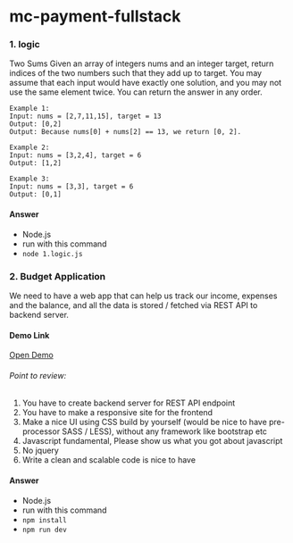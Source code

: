 # mc-payment-fullstack

### 1. logic
Two Sums
Given an array of integers nums and an integer target, return indices of the two numbers
such that they add up to target.
You may assume that each input would have exactly one solution, and you may not use
the same element twice. You can return the answer in any order.

```
Example 1:
Input: nums = [2,7,11,15], target = 13
Output: [0,2]
Output: Because nums[0] + nums[2] == 13, we return [0, 2].
```

```
Example 2:
Input: nums = [3,2,4], target = 6
Output: [1,2]
```

```
Example 3:
Input: nums = [3,3], target = 6
Output: [0,1]
```
#### Answer
- Node.js
- run with this command
- ```node 1.logic.js```

### 2. Budget Application
We need to have a web app that can help us track our income, expenses and the balance,
and all the data is stored / fetched via REST API to backend server.

#### Demo Link
[Open Demo](https://mc-payment-fullstack-ct800ba23-ardipc.vercel.app/)

###### Point to review:
1. You have to create backend server for REST API endpoint
2. You have to make a responsive site for the frontend
3. Make a nice UI using CSS build by yourself (would be nice to have pre-processor SASS / LESS), without any framework like bootstrap etc
4. Javascript fundamental, Please show us what you got about javascript
5. No jquery
6. Write a clean and scalable code is nice to have

#### Answer
- Node.js
- run with this command
- ```npm install```
- ```npm run dev```
